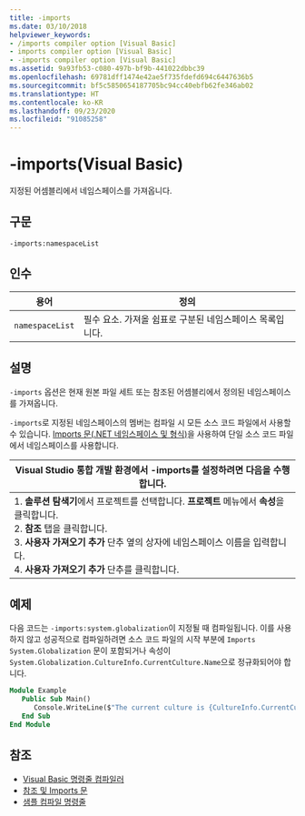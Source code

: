 ```yaml
---
title: -imports
ms.date: 03/10/2018
helpviewer_keywords:
- /imports compiler option [Visual Basic]
- imports compiler option [Visual Basic]
- -imports compiler option [Visual Basic]
ms.assetid: 9a93fb53-c080-497b-bf9b-441022dbbc39
ms.openlocfilehash: 69781dff1474e42ae5f735fdefd694c6447636b5
ms.sourcegitcommit: bf5c5850654187705bc94cc40ebfb62fe346ab02
ms.translationtype: HT
ms.contentlocale: ko-KR
ms.lasthandoff: 09/23/2020
ms.locfileid: "91085258"
---
```

# <a name="-imports-visual-basic"></a>-imports(Visual Basic)

지정된 어셈블리에서 네임스페이스를 가져옵니다.  
  
## <a name="syntax"></a>구문  
  
```console  
-imports:namespaceList  
```  
  
## <a name="arguments"></a>인수  
  
|용어|정의|  
|---|---|  
|`namespaceList`|필수 요소. 가져올 쉼표로 구분된 네임스페이스 목록입니다.|  
  
## <a name="remarks"></a>설명  

 `-imports` 옵션은 현재 원본 파일 세트 또는 참조된 어셈블리에서 정의된 네임스페이스를 가져옵니다.  
  
 `-imports`로 지정된 네임스페이스의 멤버는 컴파일 시 모든 소스 코드 파일에서 사용할 수 있습니다. [Imports 문(.NET 네임스페이스 및 형식)](../../language-reference/statements/imports-statement-net-namespace-and-type.md)을 사용하여 단일 소스 코드 파일에서 네임스페이스를 사용합니다.  
  
|Visual Studio 통합 개발 환경에서 -imports를 설정하려면 다음을 수행합니다.|  
|---|  
|1.  **솔루션 탐색기**에서 프로젝트를 선택합니다. **프로젝트** 메뉴에서 **속성**을 클릭합니다. <br />2.  **참조** 탭을 클릭합니다.<br />3.  **사용자 가져오기 추가** 단추 옆의 상자에 네임스페이스 이름을 입력합니다.<br />4.  **사용자 가져오기 추가** 단추를 클릭합니다.|  
  
## <a name="example"></a>예제  

 다음 코드는 `-imports:system.globalization`이 지정될 때 컴파일됩니다. 이를 사용하지 않고 성공적으로 컴파일하려면 소스 코드 파일의 시작 부분에 `Imports System.Globalization` 문이 포함되거나 속성이 `System.Globalization.CultureInfo.CurrentCulture.Name`으로 정규화되어야 합니다.

```vb
Module Example
   Public Sub Main()
      Console.WriteLine($"The current culture is {CultureInfo.CurrentCulture.Name}")
   End Sub
End Module
```

## <a name="see-also"></a>참조

- [Visual Basic 명령줄 컴파일러](index.md)
- [참조 및 Imports 문](../../programming-guide/program-structure/references-and-the-imports-statement.md)
- [샘플 컴파일 명령줄](sample-compilation-command-lines.md)
